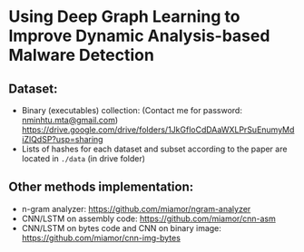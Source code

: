 # Using Deep Graph Learning to Improve Dynamic Analysis-based Malware Detection

## Dataset: 
- Binary (executables) collection: (Contact me for password: nminhtu.mta@gmail.com)
  https://drive.google.com/drive/folders/1JkGfloCdDAaWXLPrSuEnumyMdiZlQdSP?usp=sharing
- Lists of hashes for each dataset and subset according to the paper are located in `./data` (in drive folder)

## Other methods implementation:
- n-gram analyzer: https://github.com/miamor/ngram-analyzer
- CNN/LSTM on assembly code: https://github.com/miamor/cnn-asm
- CNN/LSTM on bytes code and CNN on binary image: https://github.com/miamor/cnn-img-bytes
